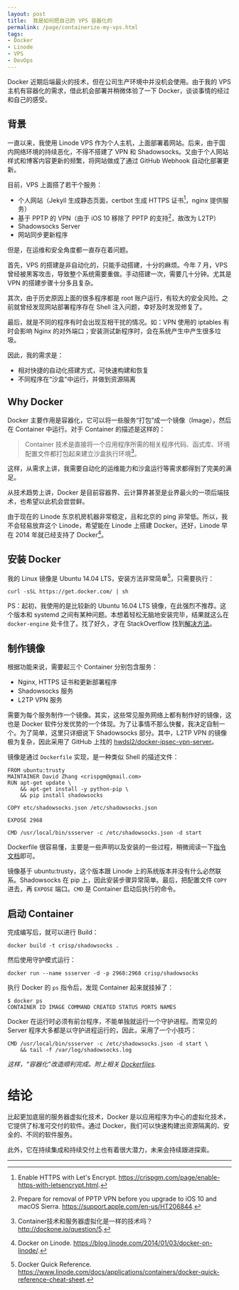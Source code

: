 ```yaml
---
layout: post
title:  我是如何把自己的 VPS 容器化的
permalink: /page/containerize-my-vps.html
tags:
- Docker
- Linode
- VPS
- DevOps
---
```

Docker 近期后端最火的技术，但在公司生产环境中并没机会使用。由于我的 VPS 主机有容器化的需求，借此机会部署并稍微体验了一下 Docker，谈谈事情的经过和自己的感受。

## 背景

一直以来，我使用 Linode VPS 作为个人主机，上面部署着网站。后来，由于国内网络环境的持续恶化，不得不搭建了 VPN 和 Shadowsocks。又由于个人网站样式和博客内容更新的频繁，将网站做成了通过 GitHub Webhook 自动化部署更新。

目前，VPS 上面搭了若干个服务：

* 个人网站（Jekyll 生成静态页面，certbot 生成 HTTPS 证书[^1]，nginx 提供服务）
* 基于 PPTP 的 VPN（由于 iOS 10 移除了 PPTP 的支持[^2]，故改为 L2TP）
* Shadowsocks Server
* 网站同步更新程序

但是，在运维和安全角度都一直存在着问题。

首先，VPS 的搭建是非自动化的，只能手动搭建，十分的麻烦。今年 7 月，VPS 曾经被黑客攻击，导致整个系统需要重做。手动搭建一次，需要几十分钟。尤其是 VPN 的搭建步骤十分多且复杂。

其次，由于历史原因上面的很多程序都是 root 账户运行，有较大的安全风险。之前就曾经发现网站部署程序存在 Shell 注入问题，幸好及时发现修复了。

最后，就是不同的程序有时会出现互相干扰的情况。如：VPN 使用的 iptables 有时会影响 Nginx 的对外端口；安装测试新程序时，会在系统产生中产生很多垃圾。

因此，我的需求是：

* 相对快捷的自动化搭建方式，可快速构建和恢复
* 不同程序在“沙盒”中运行，并做到资源隔离

## Why Docker

Docker 主要作用是容器化，它可以将一些服务“打包”成一个镜像（Image），然后在 Container 中运行。对于 Container 的描述是这样的：

> Container 技术是直接将一个应用程序所需的相关程序代码、函式库、环境配置文件都打包起来建立沙盒执行环境[^4]。

这样，从需求上讲，我需要自动化的运维能力和沙盒运行等需求都得到了完美的满足。

从技术趋势上讲，Docker 是目前容器界、云计算界甚至是业界最火的一项后端技术，也希望以此机会尝尝鲜。

由于现在的 Linode 东京机房机器非常稳定，且和北京的 ping 非常低。所以，我不会轻易放弃这个 Linode，希望能在 Linode 上搭建 Docker。还好，Linode 早在 2014 年就已经支持了 Docker[^3]。

## 安装 Docker

我的 Linux 镜像是 Ubuntu 14.04 LTS，安装方法非常简单[^5]，只需要执行：

```
curl -sSL https://get.docker.com/ | sh
```

PS：起初，我使用的是比较新的 Ubuntu 16.04 LTS 镜像，在此强烈不推荐。这个版本和 systemd 之间有某种问题。本想着轻松无脑地安装完毕，结果就这么在 `docker-engine` 处卡住了。找了好久，才在 StackOverflow 找到[解决方法](http://stackoverflow.com/questions/37227349/unable-to-start-docker-service-in-ubuntu-16-04/37640824#37640824)。

## 制作镜像

根据功能来说，需要起三个 Container 分别包含服务：

* Nginx, HTTPS 证书和更新部署程序
* Shadowsocks 服务
* L2TP VPN 服务

需要为每个服务制作一个镜像。其实，这些常见服务网络上都有制作好的镜像，这也是 Docker 软件分发优势的一个体现。为了让事情不那么快餐，我决定自制一个。为了简单，这里只详细说下 Shadowsocks 部分。其中，L2TP VPN 的镜像极为复杂，因此采用了 GitHub 上找的 [hwdsl2/docker-ipsec-vpn-server](https://github.com/hwdsl2/docker-ipsec-vpn-server)。

镜像是通过 `Dockerfile` 实现，是一种类似 Shell 的描述文件：

```
FROM ubuntu:trusty
MAINTAINER David Zhang <crispgm@gmail.com>
RUN apt-get update \
    && apt-get install -y python-pip \
    && pip install shadowsocks

COPY etc/shadowsocks.json /etc/shadowsocks.json

EXPOSE 2968

CMD /usr/local/bin/ssserver -c /etc/shadowsocks.json -d start
```

Dockerfile 很容易懂，主要是一些声明以及安装的一些过程，稍微阅读一下[指令文档](https://docs.docker.com/engine/reference/builder/)即可。

镜像基于 ubuntu:trusty，这个版本跟 Linode 上的系统版本并没有什么必然联系。Shadowsocks 在 pip 上，因此安装步骤异常简单。最后，把配置文件 `COPY` 进去，再 `EXPOSE` 端口。`CMD` 是 Container 启动后执行的命令。

## 启动 Container

完成编写后，就可以进行 Build：

```
docker build -t crisp/shadowsocks .
```

然后使用守护模式运行：

```
docker run --name ssserver -d -p 2968:2968 crisp/shadowsocks
```

执行 Docker 的 `ps` 指令后，发现 Container 起来就挂掉了：

```
$ docker ps
CONTAINER ID IMAGE COMMAND CREATED STATUS PORTS NAMES
```

Docker 在运行时必须有前台程序，不能单独就运行一个守护进程。而常见的 Server 程序大多都是以守护进程运行的，因此，采用了一个小技巧：

```
CMD /usr/local/bin/ssserver -c /etc/shadowsocks.json -d start \
    && tail -f /var/log/shadowsocks.log
```

_这样，“容器化”改造顺利完成。附上相关 [Dockerfiles](https://github.com/crispgm/docker)._

# 结论

比起更加底层的服务器虚拟化技术，Docker 是以应用程序为中心的虚拟化技术，它提供了标准可交付的软件。通过 Docker，我们可以快速构建出资源隔离的、安全的、不同的软件服务。

此外，它在持续集成和持续交付上也有着很大潜力，未来会持续跟进探索。

<hr>

[^1]: Enable HTTPS with Let's Encrypt. <https://crispgm.com/page/enable-https-with-letsencrypt.html>.
[^2]: Prepare for removal of PPTP VPN before you upgrade to iOS 10 and macOS Sierra. <https://support.apple.com/en-us/HT206844>.
[^3]: Docker on Linode. <https://blog.linode.com/2014/01/03/docker-on-linode/>.
[^4]: Container技术和服务器虚拟化是一样的技术吗？<http://dockone.io/question/5>.
[^5]: Docker Quick Reference. <https://www.linode.com/docs/applications/containers/docker-quick-reference-cheat-sheet>.
